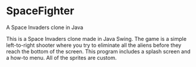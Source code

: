 # SpaceFighter
A Space Invaders clone in Java

This is a Space Invaders clone made in Java Swing. The game is a simple left-to-right shooter where you try to eliminate all the aliens before they reach the bottom of the screen. This program includes a splash screen and a how-to menu. All of the sprites are custom.
